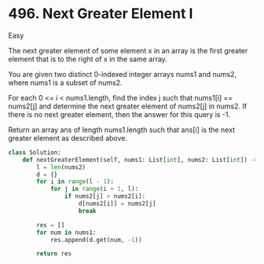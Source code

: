 # 496. Next Greater Element I

Easy

The next greater element of some element x in an array is the first greater element that is to the right of x in the same array.

You are given two distinct 0-indexed integer arrays nums1 and nums2, where nums1 is a subset of nums2.

For each 0 <= i < nums1.length, find the index j such that nums1[i] == nums2[j] and determine the next greater element of nums2[j] in nums2. If there is no next greater element, then the answer for this query is -1.

Return an array ans of length nums1.length such that ans[i] is the next greater element as described above.

```python
class Solution:
    def nextGreaterElement(self, nums1: List[int], nums2: List[int]) -> List[int]:
        l = len(nums2)
        d = {}
        for i in range(l - 1):
            for j in range(i + 1, l):
                if nums2[j] > nums2[i]:
                    d[nums2[i]] = nums2[j]
                    break

        res = []
        for num in nums1:
            res.append(d.get(num, -1))

        return res
```
